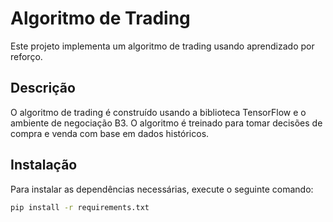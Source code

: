 # Algoritmo de Trading

Este projeto implementa um algoritmo de trading usando aprendizado por reforço.

## Descrição

O algoritmo de trading é construído usando a biblioteca TensorFlow e o ambiente de negociação B3. O algoritmo é treinado para tomar decisões de compra e venda com base em dados históricos.

## Instalação

Para instalar as dependências necessárias, execute o seguinte comando:

```bash
pip install -r requirements.txt